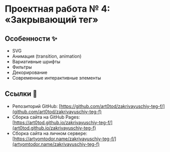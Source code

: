 # Проектная работа № 4: «Закрывающий тег»
## Особенности ✨
- SVG
- Анимация (transition, animation)
- Вариативные шрифты
- Фильтры
- Декорирование
- Современные интерактивные элементы
## Ссылки 🔗
- Репозиторий GitHub: [https://github.com/art0tod/zakrivayuschiy-teg-f/](github.com/art0tod/zakrivayuschiy-teg-f)
- Сборка сайта на GitHub Pages: [https://art0tod.github.io/zakrivayuschiy-teg-f/](art0tod.github.io/zakrivayuschiy-teg-f)
- Сборка сайта на личном сервере: [https://artyomtodor.name/zakrivayuschiy-teg-f/](artyomtodor.name/zakrivayuschiy-teg-f)
